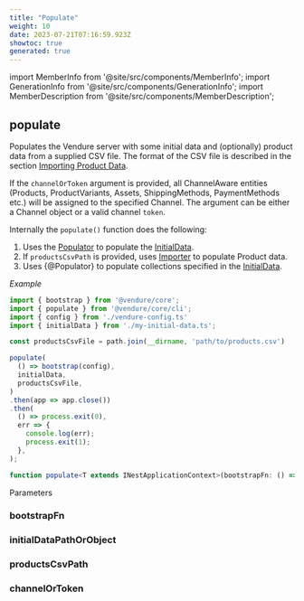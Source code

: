 ```yaml
---
title: "Populate"
weight: 10
date: 2023-07-21T07:16:59.923Z
showtoc: true
generated: true
---
```

<!-- This file was generated from the Vendure source. Do not modify. Instead, re-run the "docs:build" script -->
import MemberInfo from '@site/src/components/MemberInfo';
import GenerationInfo from '@site/src/components/GenerationInfo';
import MemberDescription from '@site/src/components/MemberDescription';


## populate

<GenerationInfo sourceFile="packages/core/src/cli/populate.ts" sourceLine="51" packageName="@vendure/core" />

Populates the Vendure server with some initial data and (optionally) product data from
a supplied CSV file. The format of the CSV file is described in the section
[Importing Product Data](/docs/developer-guide/importing-product-data).

If the `channelOrToken` argument is provided, all ChannelAware entities (Products, ProductVariants,
Assets, ShippingMethods, PaymentMethods etc.) will be assigned to the specified Channel.
The argument can be either a Channel object or a valid channel `token`.

Internally the `populate()` function does the following:

1. Uses the <a href='/docs/reference/typescript-api/import-export/populator#populator'>Populator</a> to populate the <a href='/docs/reference/typescript-api/import-export/initial-data#initialdata'>InitialData</a>.
2. If `productsCsvPath` is provided, uses <a href='/docs/reference/typescript-api/import-export/importer#importer'>Importer</a> to populate Product data.
3. Uses {@Populator} to populate collections specified in the <a href='/docs/reference/typescript-api/import-export/initial-data#initialdata'>InitialData</a>.

*Example*

```ts
import { bootstrap } from '@vendure/core';
import { populate } from '@vendure/core/cli';
import { config } from './vendure-config.ts'
import { initialData } from './my-initial-data.ts';

const productsCsvFile = path.join(__dirname, 'path/to/products.csv')

populate(
  () => bootstrap(config),
  initialData,
  productsCsvFile,
)
.then(app => app.close())
.then(
  () => process.exit(0),
  err => {
    console.log(err);
    process.exit(1);
  },
);
```

```ts title="Signature"
function populate<T extends INestApplicationContext>(bootstrapFn: () => Promise<T | undefined>, initialDataPathOrObject: string | object, productsCsvPath?: string, channelOrToken?: string | import('@vendure/core').Channel): Promise<T>
```
Parameters

### bootstrapFn

<MemberInfo kind="parameter" type="() =&#62; Promise&#60;T | undefined&#62;" />

### initialDataPathOrObject

<MemberInfo kind="parameter" type="string | object" />

### productsCsvPath

<MemberInfo kind="parameter" type="string" />

### channelOrToken

<MemberInfo kind="parameter" type="string | import('@vendure/core').<a href='/docs/reference/typescript-api/entities/channel#channel'>Channel</a>" />

